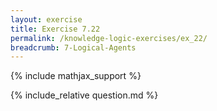 ```yaml
---
layout: exercise
title: Exercise 7.22
permalink: /knowledge-logic-exercises/ex_22/
breadcrumb: 7-Logical-Agents
---
```


{% include mathjax_support %}

<div><i class="arrow-up loader" data-chapter="knowledge-logic-exercises" data-exercise="ex_22" data-rating="0"></i></div>
{% include_relative question.md %}
